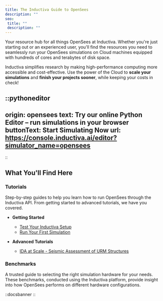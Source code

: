 ```yaml
---
title: The Inductiva Guide to OpenSees
description: ""
seo:
 title: ""
 description: ""
---
```


Your resource hub for all things OpenSees at Inductiva. Whether you're just starting out or an experienced user, you'll find the resources you need to seamlessly run your OpenSees simulations on Cloud machines equipped with hundreds of cores and terabytes of disk space.

Inductiva simplifies research by making high-performance computing more accessible and cost-effective. Use the power of the Cloud to **scale your simulations** and **finish your projects sooner**, while keeping your costs in check!

::pythoneditor
---
origin: opensees
text: Try our online Python Editor – run simulations in your browser
buttonText: Start Simulating Now
url: https://console.inductiva.ai/editor?simulator_name=opensees
---
::

## What You'll Find Here

### Tutorials
Step-by-step guides to help you learn how to run OpenSees through the Inductiva API. From getting started to advanced tutorials, we have you covered.

* **Getting Started**
    - [Test Your Inductiva Setup](1.tutorials/0.setup-test)
    - [Run Your First Simulation](1.tutorials/1.quick-start)

* **Advanced Tutorials**
    - [IDA at Scale - Seismic Assessment of URM Structures](1.tutorials/2.ida-at-scale/)

### Benchmarks
A trusted guide to selecting the right simulation hardware for your needs. These benchmarks, conducted using the Inductiva platform, provide insight into how OpenSees performs on different hardware configurations.

::docsbanner
::
